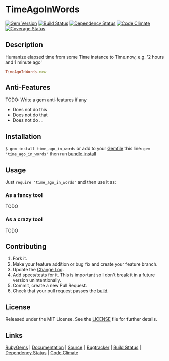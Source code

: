 # TimeAgoInWords

[![Gem Version][GV img]][Gem Version]
[![Build Status][BS img]][Build Status]
[![Dependency Status][DS img]][Dependency Status]
[![Code Climate][CC img]][Code Climate]
[![Coverage Status][CS img]][Coverage Status]

## Description

Humanize elapsed time from some Time instance to Time.now, e.g. '2 hours and 1 minute ago'

```ruby
TimeAgoInWords.new
```

## Anti-Features

TODO: Write a gem anti-features if any

- Does not do this
- Does not do that
- Does not do ...

## Installation

`$ gem install time_ago_in_words` or add to your [Gemfile][] this line: `gem 'time_ago_in_words'` then run [bundle install][]

## Usage

Just `require 'time_ago_in_words'` and then use it as:

### As a fancy tool

TODO

### As a crazy tool

TODO

## Contributing

1. Fork it.
2. Make your feature addition or bug fix and create your feature branch.
3. Update the [Change Log][].
3. Add specs/tests for it. This is important so I don't break it in a future version unintentionally.
4. Commit, create a new Pull Request.
5. Check that your pull request passes the [build][travis pull requests].

## License

Released under the MIT License. See the [LICENSE][] file for further details.

## Links

[RubyGems][] | [Documentation][] | [Source][] | [Bugtracker][] | [Build Status][] | [Dependency Status][] | [Code Climate][]


[bundle install]: http://gembundler.com/man/bundle-install.1.html
[Gemfile]: http://gembundler.com/man/gemfile.5.html
[LICENSE]: LICENSE.md
[Change Log]: CHANGELOG.md

[RubyGems]: https://rubygems.org/gems/time_ago_in_words
[Documentation]: http://rubydoc.info/gems/time_ago_in_words
[Source]: https://github.com/elgalu/time_ago_in_words
[Bugtracker]: https://github.com/elgalu/time_ago_in_words/issues

[travis pull requests]: https://travis-ci.org/elgalu/time_ago_in_words/pull_requests

[Gem Version]: https://rubygems.org/gems/time_ago_in_words
[Build Status]: https://travis-ci.org/elgalu/time_ago_in_words
[Dependency Status]: https://gemnasium.com/elgalu/time_ago_in_words
[Code Climate]: https://codeclimate.com/github/elgalu/time_ago_in_words
[Coverage Status]: https://coveralls.io/r/elgalu/time_ago_in_words

[GV img]: https://badge.fury.io/rb/time_ago_in_words.png
[BS img]: https://travis-ci.org/elgalu/time_ago_in_words.png
[DS img]: https://gemnasium.com/elgalu/time_ago_in_words.png
[CC img]: https://codeclimate.com/github/elgalu/time_ago_in_words.png
[CS img]: https://coveralls.io/repos/elgalu/time_ago_in_words/badge.png?branch=master
